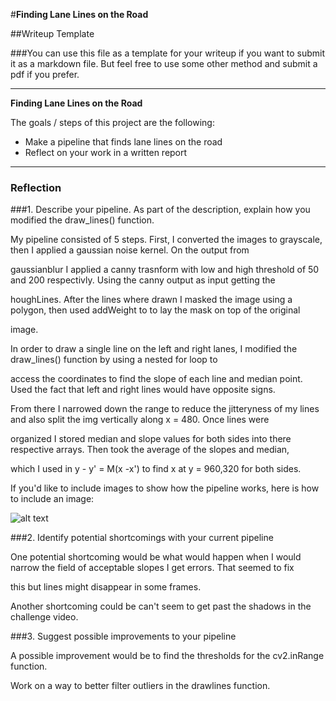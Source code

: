 #**Finding Lane Lines on the Road** 

##Writeup Template

###You can use this file as a template for your writeup if you want to submit it as a markdown file. But feel free to use some other method and submit a pdf if you prefer.

---

**Finding Lane Lines on the Road**

The goals / steps of this project are the following:
* Make a pipeline that finds lane lines on the road
* Reflect on your work in a written report


[//]: # (Image References)

[image1]: ./examples/grayscale.jpg "Grayscale"
[image]: ./test_images/Weighted_solidWhiteCurve.jpg
---

### Reflection

###1. Describe your pipeline. As part of the description, explain how you modified the draw_lines() function.

My pipeline consisted of 5 steps. First, I converted the images to grayscale, then I applied a gaussian noise kernel. On the output from 

gaussianblur I applied a canny trasnform with low and high threshold of 50 and 200 respectivly. Using the canny output as input getting the 

houghLines. After the lines where drawn I masked the image using a polygon, then used addWeight to to lay the mask on top of the original

image.

In order to draw a single line on the left and right lanes, I modified the draw_lines() function by using a nested for loop to

access the coordinates to find the slope of each line and median point. Used the fact that left and right lines would have opposite signs.

From there I narrowed down the range to reduce the jitteryness of my lines and also split the img vertically along x = 480. Once lines were

organized I stored median and slope values for both sides into there respective arrays. Then took the average of the slopes and median, 

which I used in y - y' = M(x -x') to find x at y = 960,320 for both sides.

If you'd like to include images to show how the pipeline works, here is how to include an image: 

![alt text][image]


###2. Identify potential shortcomings with your current pipeline


One potential shortcoming would be what would happen when I would narrow the field of acceptable slopes I get errors. That seemed to fix 

this but lines might disappear in some frames.

Another shortcoming could be can't seem to get past the shadows in the challenge video.


###3. Suggest possible improvements to your pipeline

A possible improvement would be to find the thresholds for the cv2.inRange function.

Work on a way to better filter outliers in the drawlines function.